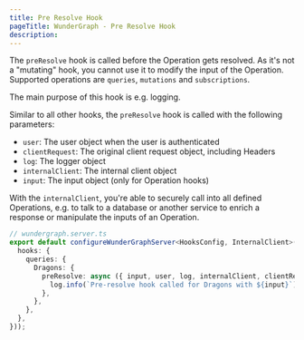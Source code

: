 ```yaml
---
title: Pre Resolve Hook
pageTitle: WunderGraph - Pre Resolve Hook
description:
---
```


The `preResolve` hook is called before the Operation gets resolved.
As it's not a "mutating" hook,
you cannot use it to modify the input of the Operation.
Supported operations are `queries`, `mutations` and `subscriptions`.

The main purpose of this hook is e.g. logging.

Similar to all other hooks,
the `preResolve` hook is called with the following parameters:

- `user`: The user object when the user is authenticated
- `clientRequest`: The original client request object, including Headers
- `log`: The logger object
- `internalClient`: The internal client object
- `input`: The input object (only for Operation hooks)

With the `internalClient`,
you're able to securely call into all defined Operations,
e.g. to talk to a database or another service to enrich a response or manipulate the inputs of an Operation.

```typescript
// wundergraph.server.ts
export default configureWunderGraphServer<HooksConfig, InternalClient>(() => ({
  hooks: {
    queries: {
      Dragons: {
        preResolve: async ({ input, user, log, internalClient, clientRequest }) => {
          log.info(`Pre-resolve hook called for Dragons with ${input}`);
        },
      },
    },
  },
}));
```
